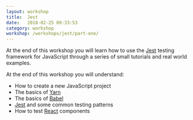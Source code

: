 ```yaml
---
layout: workshop
title:  Jest
date:   2018-02-25 09:33:53
category: workshop
workshop: /workshops/jest/part-one/
---
```


At the end of this workshop you will learn how to use the [Jest](https://facebook.github.io/jest/) testing
framework for JavaScript through a series of small tutorials and real world examples.

At the end of this workshop you will understand:

- How to create a new JavaScript project
- The basics of [Yarn](https://yarnpkg.com/en/)
- The basics of [Babel](https://babeljs.io/)
- [Jest](https://facebook.github.io/jest/) and some common testing patterns
- How to test [React](https://reactjs.org/) components
